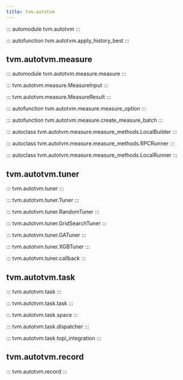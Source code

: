 ```yaml
---
title: tvm.autotvm
---
```


::: automodule
tvm.autotvm
:::

::: autofunction
tvm.autotvm.apply_history_best
:::

## tvm.autotvm.measure

::: automodule
tvm.autotvm.measure.measure
:::

:::
tvm.autotvm.measure.MeasureInput
:::

:::
tvm.autotvm.measure.MeasureResult
:::

::: autofunction
tvm.autotvm.measure.measure_option
:::

::: autofunction
tvm.autotvm.measure.create_measure_batch
:::

::: autoclass
tvm.autotvm.measure.measure_methods.LocalBuilder
:::

::: autoclass
tvm.autotvm.measure.measure_methods.RPCRunner
:::

::: autoclass
tvm.autotvm.measure.measure_methods.LocalRunner
:::

## tvm.autotvm.tuner

:::
tvm.autotvm.tuner
:::

:::
tvm.autotvm.tuner.Tuner
:::

:::
tvm.autotvm.tuner.RandomTuner
:::

:::
tvm.autotvm.tuner.GridSearchTuner
:::

:::
tvm.autotvm.tuner.GATuner
:::

:::
tvm.autotvm.tuner.XGBTuner
:::

:::
tvm.autotvm.tuner.callback
:::

## tvm.autotvm.task

:::
tvm.autotvm.task
:::

:::
tvm.autotvm.task.task
:::

:::
tvm.autotvm.task.space
:::

:::
tvm.autotvm.task.dispatcher
:::

:::
tvm.autotvm.task.topi_integration
:::

## tvm.autotvm.record

:::
tvm.autotvm.record
:::
